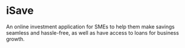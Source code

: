 # iSave
An online investment application for SMEs to help them make savings seamless and hassle-free, as well as have access to loans for business growth.
